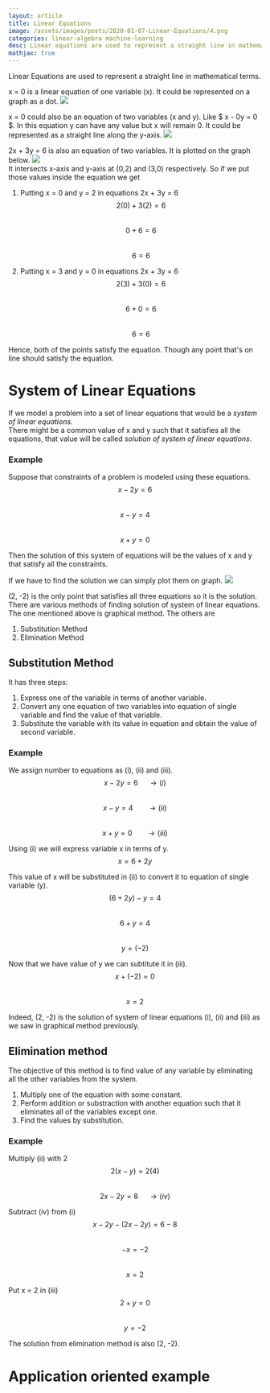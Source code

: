 ```yaml
---
layout: article
title: Linear Equations
image: /assets/images/posts/2020-01-07-Linear-Equations/4.png
categories: linear-algebra machine-learning
desc: Linear equations are used to represent a straight line in mathematical terms.
mathjax: true
---
```


Linear Equations are used to represent a straight line in mathematical terms.

x = 0 is a linear equation of one variable (x). It could be represented on a graph as a dot.
<img src="/assets/images/posts/2020-01-07-Linear-Equations/1.png"/>

x = 0 could also be an equation of two variables (x and y).
Like  $ x - 0y = 0 $. In this equation y can have any value but x will remain 0.
It could be represented as a straight line along the y-axis.
<img src="/assets/images/posts/2020-01-07-Linear-Equations/2.png"/>

2x + 3y = 6 is also an equation of two variables. It is plotted on the graph below.
<img src="/assets/images/posts/2020-01-07-Linear-Equations/3.png"/>  
It intersects x-axis and y-axis at (0,2) and (3,0) respectively. So if we put those values inside the equation we get

1. Putting x = 0 and y = 2 in equations 2x + 3y = 6   
    $$ 2(0) + 3(2) = 6 $$  
    $$   0 + 6 = 6     $$  
    $$   6 = 6         $$

2. Putting x = 3 and y = 0 in equations 2x + 3y = 6   
    $$ 2(3) + 3(0) = 6 $$  
    $$   6 + 0 = 6     $$  
    $$   6 = 6         $$

Hence, both of the points satisfy the equation. Though any point that's on line should satisfy the equation.

# System of Linear Equations

If we model a problem into a set of linear equations that would be a <em>system of linear equations</em>.  
There might be a common value of x and y such that it satisfies all the equations, that value will be called <em>solution of system of linear equations</em>.

### Example
Suppose that constraints of a problem is modeled using these equations.
$$  x-2y = 6 $$  
$$  x-y = 4 $$  
$$  x+y = 0 $$  

Then the solution of this system of equations will be the values of x and y that satisfy all the constraints.

If we have to find the solution we can simply plot them on graph.
<img src="/assets/images/posts/2020-01-07-Linear-Equations/4.png"/>  

(2, -2) is the only point that satisfies all three equations so it is the solution.
There are various methods of finding solution of system of linear equations. The one mentioned above is graphical method. The others are

1. Substitution Method
2. Elimination Method

## Substitution Method

It has three steps:

1. Express one of the variable in terms of another variable.
2. Convert any one equation of two variables into equation of single variable and find the value of that variable.
3. Substitute the variable with its value in equation and obtain the value of second variable.

### Example
We assign number to equations as (i), (ii) and (iii).  
$$  x-2y = 6\ \ \ \ \ \rightarrow (i)$$  
$$  x-y = 4\ \ \ \ \ \ \ \rightarrow (ii)$$  
$$  x+y = 0\ \ \ \ \ \ \ \rightarrow (iii)$$

Using (i) we will express variable x in terms of y.   
$$ x = 6 + 2y $$
  
This value of x will be substituted in (ii) to convert it to equation of single variable (y).
$$ (6  + 2y) - y = 4 $$  
$$  6 + y = 4 $$    
$$  y = (-2) $$    

Now that we have value of y we can subtitute it in (iii).  
$$ x + (-2) = 0 $$  
$$ x = 2 $$  

Indeed, (2, -2) is the solution of system of linear equations (i), (ii) and (iii) as we saw in graphical method previously.

## Elimination method

The objective of this method is to find value of any variable by eliminating all the other variables from the system. 

1. Multiply one of the equation with some constant.
2. Perform addition or substraction with another equation such that it eliminates all of the variables except one.
3. Find the values by substitution. 

### Example
Multiply (ii) with 2  
$$ 2(x-y) = 2(4) $$  
$$ 2x - 2y = 8 \ \ \ \ \ \rightarrow (iv)$$  

Subtract (iv) from (i)  
$$ x - 2y - (2x - 2y) = 6- 8$$  
$$ -x = -2 $$  
$$ x = 2 $$

Put x = 2 in (iii)  
$$ 2 + y = 0 $$  
$$ y = -2 $$

The solution from elimination method is also (2, -2).

# Application oriented example

